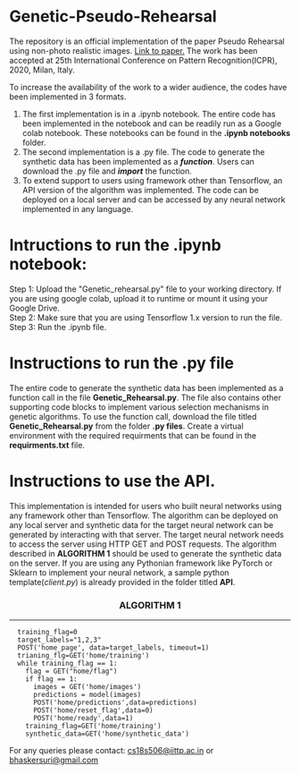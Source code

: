 # Genetic-Pseudo-Rehearsal
The repository is an official implementation of the paper  Pseudo Rehearsal using non-photo realistic images. <a href="https://arxiv.org/pdf/2004.13414.pdf"> Link to paper.</a> The work has been accepted at 25th International Conference on Pattern Recognition(ICPR), 2020, Milan, Italy.

To increase the availability of the work to a wider audience, the codes have been implemented in 3 formats. 
1. The first implementation is in a .ipynb notebook. The entire code has been implemented in the notebook and can be readily run as a Google colab notebook. These notebooks can be found in the <b>.ipynb notebooks</b> folder.
2. The second implementation is a .py file. The code to generate the synthetic data has been implemented as a <i><b>function</b></i>. Users can download the .py file and <i><b>import</b></i> the function.
3. To extend support to users using framework other than Tensorflow, an API version of the algorithm was implemented. The code can be deployed on a local server and can be accessed by any neural network implemented in any language.

# Intructions to run the .ipynb notebook:

Step 1: Upload the "Genetic_rehearsal.py" file to your working directory. If you are using google colab, upload it to runtime or mount it using your Google Drive.<br>
Step 2: Make sure that you are using Tensorflow 1.x version to run the file.<br>
Step 3: Run the .ipynb file.

# Instructions to run the .py file

The entire code to generate the synthetic data has been implemented as a function call in the file <b>Genetic_Rehearsal.py</b>. The file also contains other supporting code blocks to implement various selection mechanisms in genetic algorithms. To use the function call, download the file titled <b>Genetic_Rehearsal.py</b> from the folder <b>.py files</b>. Create a virtual environment with the required requirments that can be found in the <b>requirments.txt</b> file.

# Instructions to use the API.

This implementation is intended for users who built neural networks using any framework other than Tensorflow. The algorithm can be deployed on any local server and synthetic data for the target neural network can be generated by interacting with that server. The target neural network needs to access the server using HTTP GET and POST requests. The algorithm described in <b> ALGORITHM 1</b> should be used to generate the synthetic data on the server. If you are using any Pythonian framework like PyTorch or Sklearn to implement your neural network, a sample python template(<i>client.py</i>) is already provided in the folder titled <b> API</b>. 

<center><h3>ALGORITHM 1</h3></center>
<hr>      
      
      training_flag=0
      target_labels="1,2,3"
      POST('home_page', data=target_labels, timeout=1)
      trianing_flg=GET('home/training')
      while training_flag == 1:
        flag = GET("home/flag")
        if flag == 1:
          images = GET('home/images')
          predictions = model(images)
          POST('home/predictions',data=predictions)
          POST('home/reset_flag',data=0)
          POST('home/ready',data=1)
        training_flag=GET('home/training')
        synthetic_data=GET('home/synthetic_data')
      


For any queries please contact: cs18s506@iittp.ac.in or bhaskersuri@gmail.com
